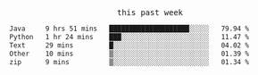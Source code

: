

<p align="center"><samp>this past week</samp></p>
<!--START_SECTION:waka-->

```txt
Java     9 hrs 51 mins   ████████████████████░░░░░   79.94 %
Python   1 hr 24 mins    ███░░░░░░░░░░░░░░░░░░░░░░   11.47 %
Text     29 mins         █░░░░░░░░░░░░░░░░░░░░░░░░   04.02 %
Other    10 mins         ▒░░░░░░░░░░░░░░░░░░░░░░░░   01.39 %
zip      9 mins          ▒░░░░░░░░░░░░░░░░░░░░░░░░   01.34 %
```

<!--END_SECTION:waka-->


